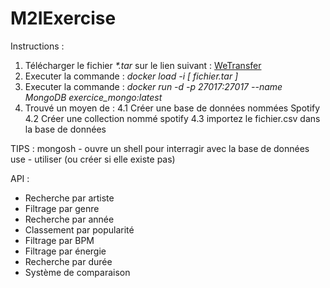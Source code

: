 # M2IExercise

Instructions :

  1. Télécharger le fichier *\*.tar* sur le lien suivant : [WeTransfer](https://we.tl/t-GfjlsQqqOR)
  2. Executer la commande : *docker load -i [ fichier.tar ]*
  3. Executer la commande : *docker run -d -p 27017:27017 --name MongoDB exercice_mongo:latest*
  4. Trouvé un moyen de :
    4.1  Créer une base de données nommées Spotify
    4.2  Créer une collection nommé spotify
    4.3  importez le fichier.csv dans la base de données
    
TIPS :
mongosh - ouvre un shell pour interragir avec la base de données
use - utiliser (ou créer si elle existe pas)

API :
  - Recherche par artiste 
  - Filtrage par genre
  - Recherche par année
  - Classement par popularité
  - Filtrage par BPM
  - Filtrage par énergie
  - Recherche par durée
  - Système de comparaison


